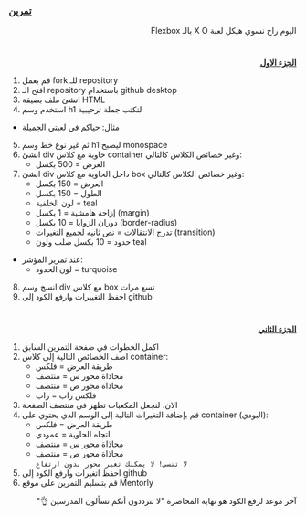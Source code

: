 <p dir="rtl">
<h3><a href="https://github.com/kuwaitcodes/UC-web-cw-3">تمرين </a></h3></p>

<p dir="rtl">
اليوم راح نسوي هيكل لعبة X O بالـ Flexbox</p>
<h1></h1>
<p dir="rtl">
 <strong><a href="https://docs.google.com/document/d/1023yXN_P2S3_e7vzJ0kj4QXIqm7U-pkx1L-qUE5mMQA/edit">الجزء الاول</a></strong></p>

1. قم بعمل fork للـ repository
2. افتح الـ repository باستخدام github desktop
3. انشئ ملف بصيقة HTML
4. استخدم وسم h1 لتكتب جملة ترحيبية

- مثال: حياكم في لعبتي الجميلة

5. ثم غير نوع خط وسم h1 ليصبح monospace
6. انشئ div حاوية مع كلاس container وغير خصائص الكلاس كالتالي:
   - العرض = 500 بكسل
7. انشئ div داخل الحاوية مع كلاس box وغير خصائص الكلاس كالتالي:
   - العرض = 150 بكسل
   - الطول = 150 بكسل
   - لون الخلفية = teal
   - إزاحة هامشية = 1 بكسل (margin)
   - دوران الزوايا = 10 بكسل (border-radius)
   - تدرج الانتقالات = نص ثانيه لجميع التغيرات (transition)
   - حدود = 10 بكسل صلب ولون teal

- عند تمرير المؤشر:
  - لون الحدود = turquoise

8. انسخ وسم div مع كلاس box تسع مرات
9. احفظ التغييرات وارفع الكود إلى github

<p dir="rtl">
<!-- <strong>بونص! ✨</strong></p> -->

<!-- - استخدم animation مع keyframes 😍 -->

<h1></h1>

<p dir="rtl">
 <strong><a href="https://docs.google.com/document/d/1kbnHEY7YcWJmNOUaiURGab-6HFW-0dyDefd08m3XL8k/edit">الجزء الثاني</a></strong></p>

1. اكمل الخطوات في صفحة التمرين السابق
2. اضف الخصائص التالية إلى كلاس container:
   - طريقة العرض = فلكس
   - محاذاة محور س = منتصف
   - محاذاة محور ص = منتصف
   - فلكس راب = راب
3. الان، لنجعل المكعبات تظهر في منتصف الصفحة
4. قم بإضافة التغيرات التالية إلى الوسم الذي يحتوي على container (البودي):
   - طريقة العرض = فلكس
   - اتجاه الحاوية = عمودي
   - محاذاة محور س = منتصف
   - محاذاة محور ص = منتصف<br>
     `لا تنسى! لا يمكنك تغير محور بدون ارتفاع`
5. احفظ اتغيرات وارفع الكود إلى github
6. قم بتسليم التمرين على موقع Mentorly

 <p dir="rtl">
<!-- <strong>بونص! ✨</strong></p>

<!-- - أضف ظلال خفيف بطريقة مناسبة -->

 <p dir="rtl">
آخر موعد لرفع الكود هو نهاية المحاضرة "لا تترددون أنكم تسألون المدرسين 👌"
</p>
